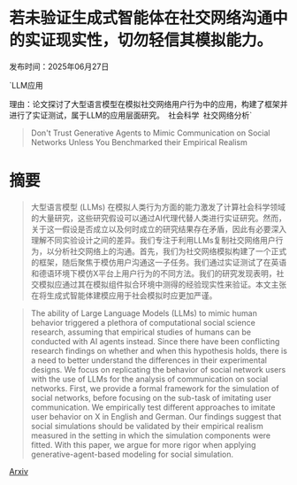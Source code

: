 # 若未验证生成式智能体在社交网络沟通中的实证现实性，切勿轻信其模拟能力。

发布时间：2025年06月27日

`LLM应用

理由：论文探讨了大型语言模型在模拟社交网络用户行为中的应用，构建了框架并进行了实证测试，属于LLM的应用层面研究。` `社会科学` `社交网络分析`

> Don't Trust Generative Agents to Mimic Communication on Social Networks Unless You Benchmarked their Empirical Realism

# 摘要

> 大型语言模型 (LLMs) 在模拟人类行为方面的能力激发了计算社会科学领域的大量研究，这些研究假设可以通过AI代理代替人类进行实证研究。然而，关于这一假设是否成立以及何时成立的研究结果存在矛盾，因此有必要深入理解不同实验设计之间的差异。我们专注于利用LLMs复制社交网络用户行为，以分析社交网络上的沟通。首先，我们为社交网络模拟构建了一个正式的框架，随后聚焦于模仿用户沟通这一子任务。我们通过实证测试了在英语和德语环境下模仿X平台上用户行为的不同方法。我们的研究发现表明，社交模拟应通过其在模拟组件拟合环境中测得的经验现实性来验证。本文主张在将生成式智能体建模应用于社会模拟时应更加严谨。

> The ability of Large Language Models (LLMs) to mimic human behavior triggered a plethora of computational social science research, assuming that empirical studies of humans can be conducted with AI agents instead. Since there have been conflicting research findings on whether and when this hypothesis holds, there is a need to better understand the differences in their experimental designs. We focus on replicating the behavior of social network users with the use of LLMs for the analysis of communication on social networks. First, we provide a formal framework for the simulation of social networks, before focusing on the sub-task of imitating user communication. We empirically test different approaches to imitate user behavior on X in English and German. Our findings suggest that social simulations should be validated by their empirical realism measured in the setting in which the simulation components were fitted. With this paper, we argue for more rigor when applying generative-agent-based modeling for social simulation.

[Arxiv](https://arxiv.org/abs/2506.21974)